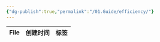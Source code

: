 ```yaml
---
{"dg-publish":true,"permalink":"/01.Guide/efficiency/"}
---
```



| File | 创建时间 | 标签 |
| ---- | ---- | -- |
